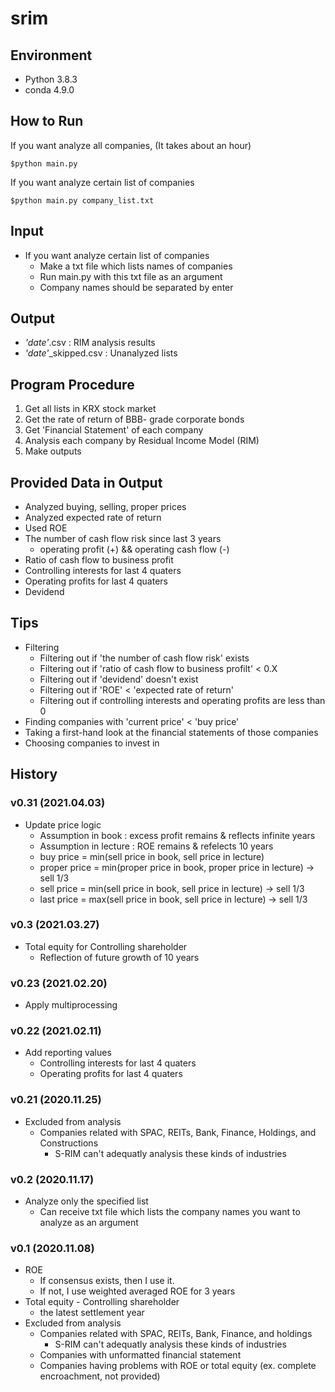 # srim

## Environment

- Python 3.8.3
- conda 4.9.0

## How to Run

If you want analyze all companies, (It takes about an hour)
```
$python main.py
```

If you want analyze certain list of companies
```
$python main.py company_list.txt
```

## Input

- If you want analyze certain list of companies
  - Make a txt file which lists names of companies
  - Run main.py with this txt file as an argument
  - Company names should be separated by enter

## Output

- *'date'*.csv : RIM analysis results
- *'date'*_skipped.csv : Unanalyzed lists

## Program Procedure

1. Get all lists in KRX stock market
2. Get the rate of return of BBB- grade corporate bonds
3. Get 'Financial Statement' of each company
4. Analysis each company by Residual Income Model (RIM)
5. Make outputs

## Provided Data in Output

- Analyzed buying, selling, proper prices
- Analyzed expected rate of return
- Used ROE
- The number of cash flow risk since last 3 years
  - operating profit (+) && operating cash flow (-)
- Ratio of cash flow to business profit
- Controlling interests for last 4 quaters
- Operating profits for last 4 quaters
- Devidend

## Tips

- Filtering
  - Filtering out if 'the number of cash flow risk' exists
  - Filtering out if 'ratio of cash flow to business profilt' < 0.X
  - Filtering out if 'devidend' doesn't exist
  - Filtering out if 'ROE' < 'expected rate of return'
  - Filtering out if controlling interests and operating profits are less than 0
- Finding companies with 'current price' < 'buy price'
- Taking a first-hand look at the financial statements of those companies
- Choosing companies to invest in

## History

### v0.31 (2021.04.03)

- Update price logic
  - Assumption in book : excess profit remains & reflects infinite years
  - Assumption in lecture : ROE remains & refelects 10 years
  - buy price = min(sell price in book, sell price in lecture)
  - proper price = min(proper price in book, proper price in lecture) -> sell 1/3
  - sell price = min(sell price in book, sell price in lecture) -> sell 1/3
  - last price = max(sell price in book, sell price in lecture) -> sell 1/3

### v0.3 (2021.03.27)

- Total equity for Controlling shareholder
  - Reflection of future growth of 10 years

### v0.23 (2021.02.20)

- Apply multiprocessing 

### v0.22 (2021.02.11)

- Add reporting values
  - Controlling interests for last 4 quaters
  - Operating profits for last 4 quaters

### v0.21 (2020.11.25)

- Excluded from analysis
  - Companies related with SPAC, REITs, Bank, Finance, Holdings, and Constructions
    - S-RIM can't adequatly analysis these kinds of industries

### v0.2 (2020.11.17)

- Analyze only the specified list
  - Can receive txt file which lists the company names you want to analyze as an argument

### v0.1 (2020.11.08)

- ROE
  - If consensus exists, then I use it.
  - If not, I use weighted averaged ROE for 3 years
- Total equity - Controlling shareholder
  - the latest settlement year
- Excluded from analysis
  - Companies related with SPAC, REITs, Bank, Finance, and holdings
    - S-RIM can't adequatly analysis these kinds of industries
  - Companies with unformatted financial statement
  - Companies having problems with ROE or total equity (ex. complete encroachment, not provided)
